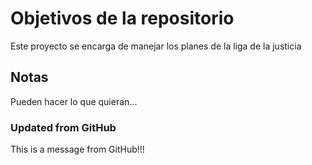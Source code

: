 # Objetivos de la repositorio

Este proyecto se encarga de manejar los planes de la liga de la justicia


## Notas
Pueden hacer lo que quieran...

### Updated from GitHub

This is a message from GitHub!!!
